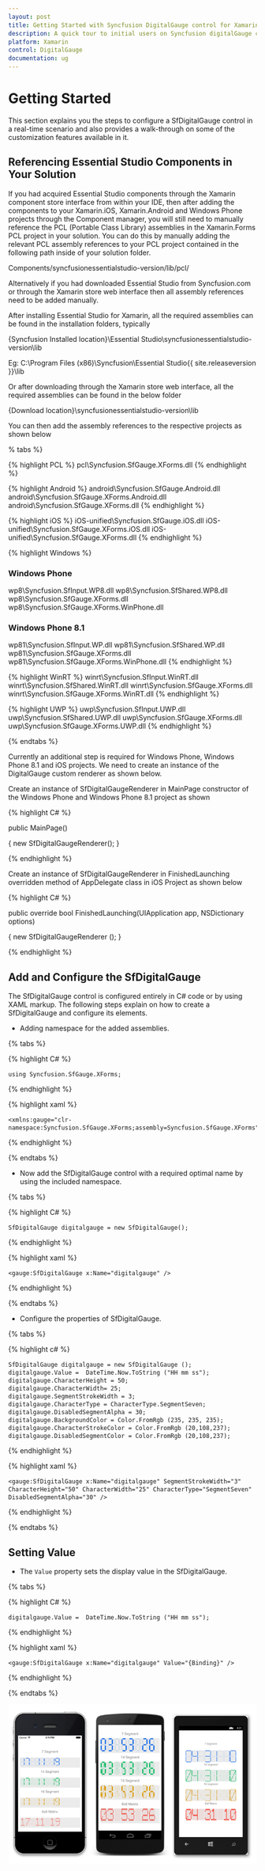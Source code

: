 ```yaml
---
layout: post
title: Getting Started with Syncfusion DigitalGauge control for Xamarin.Forms
description: A quick tour to initial users on Syncfusion digitalGauge control for Xamarin.Forms platform
platform: Xamarin
control: DigitalGauge
documentation: ug
---
```


# Getting Started

This section explains you the steps to configure a SfDigitalGauge control in a real-time scenario and also provides a walk-through on some of the customization features available in it.

## Referencing Essential Studio Components in Your Solution	

If you had acquired Essential Studio components through the Xamarin component store interface from within your IDE, then after adding the components to your Xamarin.iOS, Xamarin.Android and Windows Phone projects through the Component manager, you will still need to manually reference the PCL (Portable Class Library) assemblies in the Xamarin.Forms PCL project in your solution. You can do this by manually adding the relevant PCL assembly references to your PCL project contained in the following path inside of your solution folder.

Components/syncfusionessentialstudio-version/lib/pcl/

Alternatively if you had downloaded Essential Studio from Syncfusion.com or through the Xamarin store web interface then all assembly references need to be added manually.

After installing Essential Studio for Xamarin, all the required assemblies can be found in the installation folders, typically

{Syncfusion Installed location}\Essential Studio\syncfusionessentialstudio-version\lib

Eg: C:\Program Files (x86)\Syncfusion\Essential Studio\{{ site.releaseversion }}\lib

Or after downloading through the Xamarin store web interface, all the required assemblies can be found in the below folder

{Download location}\syncfusionessentialstudio-version\lib

You can then add the assembly references to the respective projects as shown below

% tabs %}

{% highlight PCL %}
pcl\Syncfusion.SfGauge.XForms.dll
{% endhighlight %}

{% highlight Android %}
android\Syncfusion.SfGauge.Android.dll
android\Syncfusion.SfGauge.XForms.Android.dll
android\Syncfusion.SfGauge.XForms.dll
{% endhighlight %}

{% highlight iOS %}
iOS-unified\Syncfusion.SfGauge.iOS.dll
iOS-unified\Syncfusion.SfGauge.XForms.iOS.dll
iOS-unified\Syncfusion.SfGauge.XForms.dll
{% endhighlight %}

{% highlight Windows %}
### Windows Phone
wp8\Syncfusion.SfInput.WP8.dll
wp8\Syncfusion.SfShared.WP8.dll
wp8\Syncfusion.SfGauge.XForms.dll
wp8\Syncfusion.SfGauge.XForms.WinPhone.dll

### Windows Phone 8.1
wp81\Syncfusion.SfInput.WP.dll
wp81\Syncfusion.SfShared.WP.dll
wp81\Syncfusion.SfGauge.XForms.dll
wp81\Syncfusion.SfGauge.XForms.WinPhone.dll
{% endhighlight %}

{% highlight WinRT %}
winrt\Syncfusion.SfInput.WinRT.dll
winrt\Syncfusion.SfShared.WinRT.dll
winrt\Syncfusion.SfGauge.XForms.dll
winrt\Syncfusion.SfGauge.XForms.WinRT.dll
{% endhighlight %}

{% highlight UWP %}
uwp\Syncfusion.SfInput.UWP.dll
uwp\Syncfusion.SfShared.UWP.dll
uwp\Syncfusion.SfGauge.XForms.dll
uwp\Syncfusion.SfGauge.XForms.UWP.dll
{% endhighlight %}

{% endtabs %}


Currently an additional step is required for Windows Phone, Windows Phone 8.1 and iOS projects. We need to create an instance of the DigitalGauge custom renderer as shown below. 

Create an instance of SfDigitalGaugeRenderer in MainPage constructor of the Windows Phone and Windows Phone 8.1 project as shown 

{% highlight C# %}

public MainPage()

{
    new SfDigitalGaugeRenderer();
}

{% endhighlight %}

Create an instance of SfDigitalGaugeRenderer in FinishedLaunching overridden method of AppDelegate class in iOS Project as shown below

{% highlight C# %}

public override bool FinishedLaunching(UIApplication app, NSDictionary options)

{
    new SfDigitalGaugeRenderer ();
}	

{% endhighlight %}

## Add and Configure the SfDigitalGauge

The SfDigitalGauge control is configured entirely in C# code or by using XAML markup. The following steps explain on how to create a SfDigitalGauge and configure its elements.

* Adding namespace for the added assemblies. 

{% tabs %}

{% highlight C# %}

	using Syncfusion.SfGauge.XForms; 

{% endhighlight %}

{% highlight xaml %}

	<xmlns:gauge="clr-namespace:Syncfusion.SfGauge.XForms;assembly=Syncfusion.SfGauge.XForms"/>

{% endhighlight %}

{% endtabs %}

* Now add the SfDigitalGauge control with a required optimal name by using the included namespace.

{% tabs %}

{% highlight C# %}

	SfDigitalGauge digitalgauge = new SfDigitalGauge(); 

{% endhighlight %}

{% highlight xaml %}

	<gauge:SfDigitalGauge x:Name="digitalgauge" />
	
{% endhighlight %}

{% endtabs %}

* Configure the properties of SfDigitalGauge.

{% tabs %}

{% highlight c# %}

	SfDigitalGauge digitalgauge = new SfDigitalGauge ();
	digitalgauge.Value =  DateTime.Now.ToString ("HH mm ss");
	digitalgauge.CharacterHeight = 50;
	digitalgauge.CharacterWidth= 25;
	digitalgauge.SegmentStrokeWidth = 3;
	digitalgauge.CharacterType = CharacterType.SegmentSeven;
	digitalgauge.DisabledSegmentAlpha = 30;
	digitalgauge.BackgroundColor = Color.FromRgb (235, 235, 235);
	digitalgauge.CharacterStrokeColor = Color.FromRgb (20,108,237);
	digitalgauge.DisabledSegmentColor = Color.FromRgb (20,108,237);

{% endhighlight %}

{% highlight xaml %}

	<gauge:SfDigitalGauge x:Name="digitalgauge" SegmentStrokeWidth="3" CharacterHeight="50" CharacterWidth="25" CharacterType="SegmentSeven" DisabledSegmentAlpha="30" />

{% endhighlight %}

{% endtabs %}

## Setting Value

* The `Value` property sets the display value in the SfDigitalGauge.

{% tabs %}

{% highlight C# %}

    digitalgauge.Value =  DateTime.Now.ToString ("HH mm ss");

{% endhighlight %}

{% highlight xaml %}

	<gauge:SfDigitalGauge x:Name="digitalgauge" Value="{Binding}" />

{% endhighlight %}

{% endtabs %}

![](Getting-Started_images/gettingstarted.png)